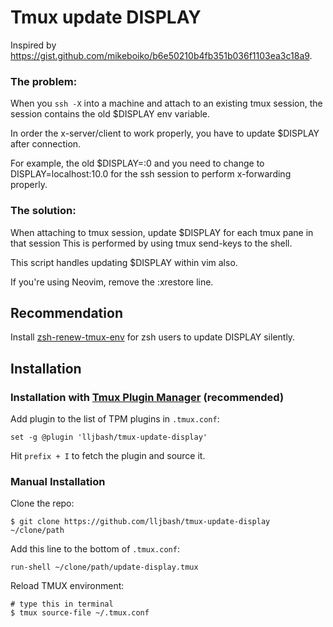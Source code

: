 # Tmux update DISPLAY

Inspired by https://gist.github.com/mikeboiko/b6e50210b4fb351b036f1103ea3c18a9.

### The problem:

When you `ssh -X` into a machine and attach to an existing tmux session, the session contains the old $DISPLAY env variable.

In order the x-server/client to work properly, you have to update $DISPLAY after connection.

For example, the old $DISPLAY=:0 and you need to change to DISPLAY=localhost:10.0 for the ssh session to perform x-forwarding properly.

### The solution:

When attaching to tmux session, update $DISPLAY for each tmux pane in that session This is performed by using tmux send-keys to the shell.

This script handles updating $DISPLAY within vim also.

If you're using Neovim, remove the :xrestore line.

## Recommendation

Install [zsh-renew-tmux-env](https://github.com/lljbash/zsh-renew-tmux-env) for zsh users to update DISPLAY silently.

## Installation
### Installation with [Tmux Plugin Manager](https://github.com/tmux-plugins/tpm) (recommended)

Add plugin to the list of TPM plugins in `.tmux.conf`:

```shell
set -g @plugin 'lljbash/tmux-update-display'
```

Hit `prefix + I` to fetch the plugin and source it.

### Manual Installation

Clone the repo:

```shell
$ git clone https://github.com/lljbash/tmux-update-display ~/clone/path
```

Add this line to the bottom of `.tmux.conf`:

```shell
run-shell ~/clone/path/update-display.tmux
```

Reload TMUX environment:

```shell
# type this in terminal
$ tmux source-file ~/.tmux.conf
```
